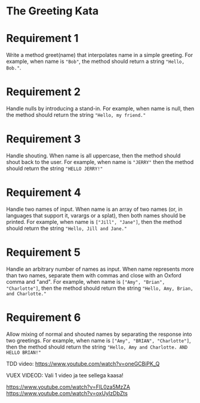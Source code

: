 # The Greeting Kata

# Requirement 1
Write a method greet(name) that interpolates name in a simple greeting. For example, when name is `"Bob"`, the method should return a string `"Hello, Bob."`.

# Requirement 2
Handle nulls by introducing a stand-in. For example, when name is null, then the method should return the string `"Hello, my friend."`

# Requirement 3
Handle shouting. When name is all uppercase, then the method should shout back to the user. For example, when name is `"JERRY"` then the method should return the string `"HELLO JERRY!"`

# Requirement 4
Handle two names of input. When name is an array of two names (or, in languages that support it, varargs or a splat), then both names should be printed. For example, when name is `["Jill", "Jane"]`, then the method should return the string `"Hello, Jill and Jane."`

# Requirement 5
Handle an arbitrary number of names as input. When name represents more than two names, separate them with commas and close with an Oxford comma and "and". For example, when name is `["Amy", "Brian", "Charlotte"]`, then the method should return the string `"Hello, Amy, Brian, and Charlotte."`

# Requirement 6
Allow mixing of normal and shouted names by separating the response into two greetings. For example, when name is `["Amy", "BRIAN", "Charlotte"]`, then the method should return the string `"Hello, Amy and Charlotte. AND HELLO BRIAN!"`

TDD video:
https://www.youtube.com/watch?v=oneGCBiPK_Q


VUEX VIDEOD:
Vali 1 video ja tee sellega kaasa!

https://www.youtube.com/watch?v=FIL0za5MzZA
https://www.youtube.com/watch?v=oxUyIzDbZts
